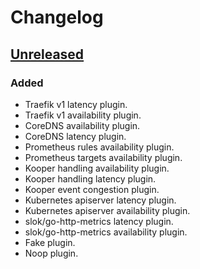 # Changelog

## [Unreleased]

### Added

- Traefik v1 latency plugin.
- Traefik v1 availability plugin.
- CoreDNS availability plugin.
- CoreDNS latency plugin.
- Prometheus rules availability plugin.
- Prometheus targets availability plugin.
- Kooper handling availability plugin.
- Kooper handling latency plugin.
- Kooper event congestion plugin.
- Kubernetes apiserver latency plugin.
- Kubernetes apiserver availability plugin.
- slok/go-http-metrics latency plugin.
- slok/go-http-metrics availability plugin.
- Fake plugin.
- Noop plugin.

[unreleased]: https://github.com/slok/sloth-common-sli-plugins/compare/v0.1.0...HEAD
